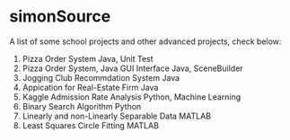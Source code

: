 # simonSource
A list of some school projects and other advanced projects, check below:
1. Pizza Order System                            Java, Unit Test
2. Pizza Order System, Java GUI Interface        Java, SceneBuilder
3. Jogging Club Recommdation System              Java
4. Appication for Real-Estate Firm               Java
5. Kaggle Admission Rate Analysis                Python, Machine Learning 
6. Binary Search Algorithm                       Python
7. Linearly and non-Linearly Separable Data      MATLAB
8. Least Squares Circle Fitting                  MATLAB

